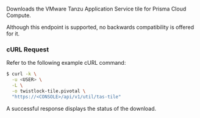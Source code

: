 Downloads the VMware Tanzu Application Service tile for Prisma Cloud Compute.

Although this endpoint is supported, no backwards compatibility is offered for it.

### cURL Request

Refer to the following example cURL command:

```bash
$ curl -k \
  -u <USER> \
  -L \
  -o twistlock-tile.pivotal \
  "https://<CONSOLE>/api/v1/util/tas-tile"
```

A successful response displays the status of the download.